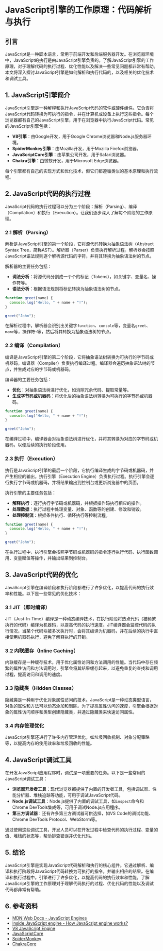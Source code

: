 # JavaScript引擎的工作原理：代码解析与执行

## 引言

JavaScript是一种脚本语言，常用于前端开发和后端服务器开发。在浏览器环境中，JavaScript的执行是由JavaScript引擎负责的。了解JavaScript引擎的工作原理，对于理解代码的执行过程、优化性能以及解决一些常见问题都非常有帮助。本文将深入探讨JavaScript引擎是如何解析和执行代码的，以及相关的优化技术和调试工具。

## 1. JavaScript引擎简介

JavaScript引擎是一种解释和执行JavaScript代码的软件或硬件组件。它负责将JavaScript代码转换为可执行的指令，并在计算机或设备上执行这些指令。每个浏览器都有自己的JavaScript引擎，用于在浏览器中执行JavaScript代码。常见的JavaScript引擎包括：

- **V8引擎**：由Google开发，用于Google Chrome浏览器和Node.js服务器环境。
- **SpiderMonkey引擎**：由Mozilla开发，用于Mozilla Firefox浏览器。
- **JavaScriptCore引擎**：由苹果公司开发，用于Safari浏览器。
- **Chakra引擎**：由微软开发，用于Microsoft Edge浏览器。

每个引擎都有自己的实现方式和优化技术，但它们都遵循类似的基本原理和执行流程。

## 2. JavaScript代码的执行过程

JavaScript代码的执行过程可以分为三个阶段：解析（Parsing）、编译（Compilation）和执行（Execution）。让我们逐步深入了解每个阶段的工作原理。

### 2.1 解析（Parsing）

解析是JavaScript引擎的第一个阶段，它将源代码转换为抽象语法树（Abstract Syntax Tree，简称AST）。解析器（Parser）负责执行解析过程。解析器会按照JavaScript语法规则逐个解析源代码的字符，并将其转换为抽象语法树的节点。

解析器的主要任务包括：

- **词法分析**：将源代码分割成一个个的标记（Tokens），如关键字、变量名、操作符等。
- **语法分析**：根据语法规则将标记转换为抽象语法树的节点。


```javascript
function greet(name) {
  console.log("Hello, " + name + "!");
}

greet("John");
```

在解析过程中，解析器会识别出关键字`function`、`console`等，变量名`greet`、`name`等，操作符`+`等，然后将其转换为抽象语法树的节点。

### 2.2 编译（Compilation）

编译是JavaScript引擎的第二个阶段，它将抽象语法树转换为可执行的字节码或机器码。编译器（Compiler）负责执行编译过程。编译器会遍历抽象语法树的节点，并生成对应的字节码或机器码。

编译器的主要任务包括：

- **优化**：对抽象语法树进行优化，如消除冗余代码、提取常量等。
- **生成字节码或机器码**：将优化后的抽象语法树转换为可执行的字节码或机器码。


```javascript
function greet(name) {
  console.log("Hello, " + name + "!");
}

greet("John");
```

在编译过程中，编译器会对抽象语法树进行优化，并将其转换为对应的字节码或机器码，以便后续的执行阶段使用。

### 2.3 执行（Execution）

执行是JavaScript引擎的最后一个阶段，它执行编译生成的字节码或机器码，并产生相应的输出。执行引擎（Execution Engine）负责执行过程。执行引擎会逐行执行字节码或机器码，并将结果输出到控制台或更新浏览器中的页面。

执行引擎的主要任务包括：

- **解释执行**：逐行执行字节码或机器码，并根据操作码执行相应的操作。
- **处理数据**：执行过程中处理变量、对象、函数等的创建、修改和销毁。
- **处理控制流**：根据条件执行、循环执行等控制流程。


```javascript
function greet(name) {
  console.log("Hello, " + name + "!");
}

greet("John");
```

在执行过程中，执行引擎会按照字节码或机器码的指令逐行执行代码，执行函数调用、变量赋值等操作，并输出结果到控制台。

## 3. JavaScript代码的优化

JavaScript引擎在编译阶段和执行阶段都进行了许多优化，以提高代码的执行效率和性能。以下是一些常见的优化技术：

### 3.1 JIT（即时编译）

JIT（Just-In-Time）编译是一种动态编译技术，在执行阶段将热点代码（被频繁执行的代码）编译为机器码，以提高代码的执行速度。JIT编译器会监控代码的执行情况，当某个代码块被多次执行时，会将其编译为机器码，并在后续的执行中直接使用机器码执行，避免了解释执行的开销。

### 3.2 内联缓存（Inline Caching）

内联缓存是一种缓存技术，用于优化属性访问和方法调用的性能。当代码中存在频繁的属性访问和方法调用时，引擎会将其结果缓存起来，以避免重复的查找和调用过程，提高访问和调用的速度。

### 3.3 隐藏类（Hidden Classes）

隐藏类是一种用于优化对象属性访问的技术。JavaScript是一种动态类型语言，对象的属性和方法可以动态添加和删除。为了提高属性访问的速度，引擎会根据对象的属性访问顺序和类型创建隐藏类，并通过隐藏类来快速访问属性。

### 3.4 内存管理优化

JavaScript引擎还进行了许多内存管理优化，如垃圾回收机制、对象分配策略等，以提高内存的使用效率和垃圾回收的性能。

## 4. JavaScript调试工具

在开发JavaScript应用程序时，调试是一项重要的任务。以下是一些常用的JavaScript调试工具：

- **浏览器开发者工具**：现代浏览器都提供了内置的开发者工具，包括调试器、性能分析器、堆栈追踪等功能，可用于调试JavaScript代码。
- **Node.js调试工具**：Node.js提供了内置的调试工具，如`inspect`命令和Chrome DevTools集成等，可用于调试Node.js应用程序。
- **第三方调试器**：还有许多第三方调试器可供选择，如VS Code的调试功能、Chrome DevTools Protocol、WebStorm等。

通过使用这些调试工具，开发人员可以在开发过程中检查代码的执行过程、变量的值、堆栈的状态等，帮助排查错误并优化代码。

## 5. 结论

JavaScript引擎是实现JavaScript代码解析和执行的核心组件。它通过解析、编译和执行阶段将JavaScript代码转换为可执行的指令，并输出相应的结果。在编译和执行过程中，引擎进行了许多优化，以提高代码的执行效率和性能。了解JavaScript引擎的工作原理对于理解代码执行的过程、优化代码的性能以及调试代码都非常有帮助。

## 6. 参考资料

- [MDN Web Docs - JavaScript Engines](https://developer.mozilla.org/en-US/docs/Mozilla/Projects/SpiderMonkey/Introduction_to_the_JavaScript_shell#JavaScript_engines)
- [Inside JavaScript engine - How JavaScript engine works?](https://blog.sessionstack.com/how-does-javascript-actually-work-part-1-b0bacc073cf)
- [V8 JavaScript Engine](https://v8.dev/)
- [JavaScriptCore](https://webkit.org/JavaScriptCore)
- [SpiderMonkey](https://developer.mozilla.org/en-US/docs/Mozilla/Projects/SpiderMonkey)
- [ChakraCore](https://github.com/Microsoft/ChakraCore)